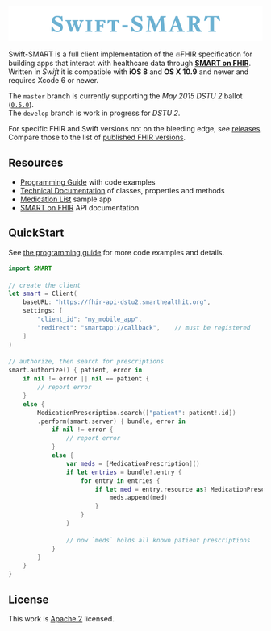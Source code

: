 ![](assets/banner.png)

Swift-SMART is a full client implementation of the 🔥FHIR specification for building apps that interact with healthcare data through [**SMART on FHIR**](http://docs.smarthealthit.org).
Written in _Swift_ it is compatible with **iOS 8** and **OS X 10.9** and newer and requires Xcode 6 or newer.

The `master` branch is currently supporting the _May 2015 DSTU 2_ ballot ([`0.5.0`](https://github.com/smart-on-fhir/Swift-SMART/releases/tag/FHIR-0.5.0)).  
The `develop` branch is work in progress for _DSTU 2_.

For specific FHIR and Swift versions not on the bleeding edge, see [releases](https://github.com/smart-on-fhir/Swift-SMART/releases).
Compare those to the list of [published FHIR versions](http://hl7.org/fhir/directory.html).


Resources
---------

- [Programming Guide][wiki] with code examples
- [Technical Documentation][docs] of classes, properties and methods
- [Medication List][sample] sample app
- [SMART on FHIR][smart] API documentation

[wiki]: https://github.com/smart-on-fhir/Swift-SMART/wiki
[docs]: http://docs.smarthealthit.org/Swift-SMART/
[sample]: https://github.com/smart-on-fhir/SoF-MedList
[smart]: http://docs.smarthealthit.org


QuickStart
----------

See [the programming guide][wiki] for more code examples and details.

```swift
import SMART

// create the client
let smart = Client(
    baseURL: "https://fhir-api-dstu2.smarthealthit.org",
    settings: [
        "client_id": "my_mobile_app",
        "redirect": "smartapp://callback",    // must be registered
    ]
)

// authorize, then search for prescriptions
smart.authorize() { patient, error in
    if nil != error || nil == patient {
        // report error
    }
    else {
        MedicationPrescription.search(["patient": patient!.id])
        .perform(smart.server) { bundle, error in
            if nil != error {
                // report error
            }
            else {
                var meds = [MedicationPrescription]()
                if let entries = bundle?.entry {
                    for entry in entries {
                        if let med = entry.resource as? MedicationPrescription {
                            meds.append(med)
                        }
                    }
                }
                
                // now `meds` holds all known patient prescriptions
            }
        }
    }
}
```


License
-------

This work is [Apache 2](LICENSE.txt) licensed.
